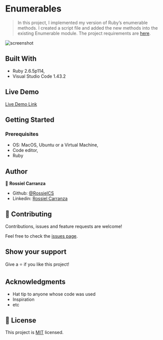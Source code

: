 # Enumerables
> In this project, I implemented my version of Ruby’s enumerable methods.
I created a script file and added the new methods into the existing Enumerable module.
The project requirements are [here](https://www.theodinproject.com/courses/ruby-programming/lessons/advanced-building-blocks#project-2-enumerable-methods).


![screenshot](https://user-images.githubusercontent.com/60085697/79511014-d5a0ae00-8014-11ea-9e8d-c0aae2c5c621.png)

## Built With

- Ruby 2.6.5p114,
- Visual Studio Code 1.43.2

## Live Demo

[Live Demo Link](https://repl.it/@RossielCarranza/Enumerables)


## Getting Started
### Prerequisites

- OS: MacOS, Ubuntu or a Virtual Machine,
- Code editor,
- Ruby


## Author

👤 **Rossiel Carranza**

- Github: [@RossielCS](https://github.com/RossielCS)
- Linkedin: [Rossiel Carranza](https://www.linkedin.com/in/rossiel-carranza-1666b11a1/)


## 🤝 Contributing

Contributions, issues and feature requests are welcome!

Feel free to check the [issues page](issues/).

## Show your support

Give a ⭐️ if you like this project!

## Acknowledgments

- Hat tip to anyone whose code was used
- Inspiration
- etc

## 📝 License

This project is [MIT](lic.url) licensed.
